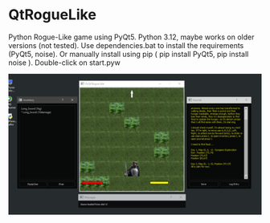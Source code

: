 # QtRogueLike 
Python Rogue-Like game using PyQt5.
Python 3.12, maybe works on older versions (not tested).
Use dependencies.bat to install the requirements (PyQt5, noise). Or manually install using pip ( pip install PyQt5, pip install noise ).
Double-click on start.pyw 

![](poster.png)
